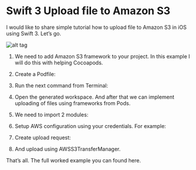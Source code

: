 # Swift 3 Upload file to Amazon S3

I would like to share simple tutorial how to upload file to Amazon S3 in iOS using Swift 3. Let’s go.

![alt tag](https://raw.github.com/maximbilan/Swift-Amazon-S3-Uploading-Tutorial/master/img/img.png)

1. We need to add Amazon S3 framework to your project. In this example I will do this with helping Cocoapods.

2. Create a Podfile:

3. Run the next command from Terminal:

4. Open the generated workspace. And after that we can implement uploading of files using frameworks from Pods.

5. We need to import 2 modules:

6. Setup AWS configuration using your credentials. For example:

7. Create upload request:

8. And upload using AWSS3TransferManager.

That’s all. The full worked example you can found here.
